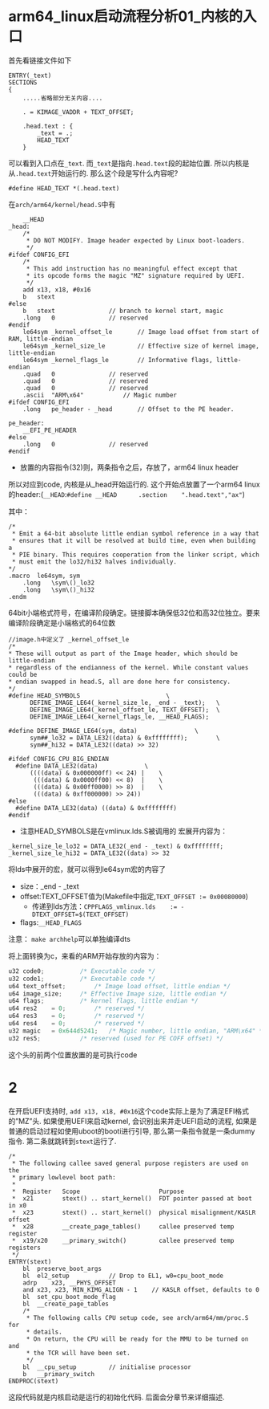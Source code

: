 # arm64_linux启动流程分析01_内核的入口

首先看链接文件如下

```
ENTRY(_text)
SECTIONS
{
	.....省略部分无关内容....

	. = KIMAGE_VADDR + TEXT_OFFSET;

	.head.text : {
		_text = .;
		HEAD_TEXT
	}
```

可以看到入口点在`_text`. 而`_text`是指向`.head.text`段的起始位置. 所以内核是从`.head.text`开始运行的. 那么这个段是写什么内容呢?

```
#define HEAD_TEXT *(.head.text)
```
在`arch/arm64/kernel/head.S`中有

```arm
	__HEAD
_head:
	/*
	 * DO NOT MODIFY. Image header expected by Linux boot-loaders.
	 */
#ifdef CONFIG_EFI
	/*
	 * This add instruction has no meaningful effect except that
	 * its opcode forms the magic "MZ" signature required by UEFI.
	 */
	add	x13, x18, #0x16
	b	stext
#else
	b	stext				// branch to kernel start, magic
	.long	0				// reserved
#endif
	le64sym _kernel_offset_le       // Image load offset from start of RAM, little-endian
    le64sym _kernel_size_le         // Effective size of kernel image, little-endian
    le64sym _kernel_flags_le        // Informative flags, little-endian
    .quad   0               // reserved
    .quad   0               // reserved
    .quad   0               // reserved
    .ascii  "ARM\x64"           // Magic number
#ifdef CONFIG_EFI
    .long   pe_header - _head       // Offset to the PE header.

pe_header:
    __EFI_PE_HEADER
#else
    .long   0               // reserved
#endif
```

* 放置的内容指令(32)则，两条指令之后，存放了，arm64 linux header

所以对应到code, 内核是从_head开始运行的. 这个开始点放置了一个arm64 linux的header:(`__HEAD`:`#define __HEAD      .section    ".head.text","ax"`)


其中：

```
/*
 * Emit a 64-bit absolute little endian symbol reference in a way that
 * ensures that it will be resolved at build time, even when building a
 * PIE binary. This requires cooperation from the linker script, which
 * must emit the lo32/hi32 halves individually.
*/
.macro  le64sym, sym
    .long   \sym\()_lo32
	.long   \sym\()_hi32
.endm
```

64bit小端格式符号，在编译阶段确定。链接脚本确保低32位和高32位独立。要来编译阶段确定是小端格式的64位数

```
//image.h中定义了 _kernel_offset_le
/*
* These will output as part of the Image header, which should be little-endian
* regardless of the endianness of the kernel. While constant values could be
* endian swapped in head.S, all are done here for consistency.
*/
#define HEAD_SYMBOLS                        \
      DEFINE_IMAGE_LE64(_kernel_size_le, _end - _text);   \
      DEFINE_IMAGE_LE64(_kernel_offset_le, TEXT_OFFSET);  \
      DEFINE_IMAGE_LE64(_kernel_flags_le, __HEAD_FLAGS);

#define DEFINE_IMAGE_LE64(sym, data)                \
      sym##_lo32 = DATA_LE32((data) & 0xffffffff);        \
      sym##_hi32 = DATA_LE32((data) >> 32)

#ifdef CONFIG_CPU_BIG_ENDIAN
  #define DATA_LE32(data)             \
      ((((data) & 0x000000ff) << 24) |    \
       (((data) & 0x0000ff00) << 8)  |    \
       (((data) & 0x00ff0000) >> 8)  |    \
       (((data) & 0xff000000) >> 24))
#else
  #define DATA_LE32(data) ((data) & 0xffffffff)
#endif
```

* 注意HEAD_SYMBOLS是在vmlinux.lds.S被调用的
宏展开内容为：

```
_kernel_size_le_lo32 = DATA_LE32(_end - _text) & 0xffffffff;
_kernel_size_le_hi32 = DATA_LE32((data) >> 32
```
将lds中展开的宏，就可以得到le64sym宏的内容了

* size：_end - _text
* offset:TEXT_OFFSET值为(Makefile中指定,`TEXT_OFFSET := 0x00080000`)
	* 传递到lds方法：`CPPFLAGS_vmlinux.lds	:= -DTEXT_OFFSET=$(TEXT_OFFSET)`
* flags:`__HEAD_FLAGS`

注意： `make archhelp`可以单独编译dts

将上面转换为c，来看的ARM开始存放的内容为：

```c
u32 code0;			/* Executable code */
u32 code1;			/* Executable code */
u64 text_offset;		/* Image load offset, little endian */
u64 image_size;		/* Effective Image size, little endian */
u64 flags;			/* kernel flags, little endian */
u64 res2	= 0;		/* reserved */
u64 res3	= 0;		/* reserved */
u64 res4	= 0;		/* reserved */
u32 magic	= 0x644d5241;	/* Magic number, little endian, "ARM\x64" */
u32 res5;			/* reserved (used for PE COFF offset) */
```
这个头的前两个位置放置的是可执行code

# 2
在开启UEFI支持时, `add x13, x18, #0x16`这个code实际上是为了满足EFI格式的”MZ”头. 如果使用UEFI来启动kernel, 会识别出来并走UEFI启动的流程, 如果是普通的启动过程如使用uboot的booti进行引导, 那么第一条指令就是一条dummy指令. 第二条就跳转到`stext`运行了.

```
/*
 * The following callee saved general purpose registers are used on the
 * primary lowlevel boot path:
 *
 *  Register   Scope                      Purpose
 *  x21        stext() .. start_kernel()  FDT pointer passed at boot in x0
 *  x23        stext() .. start_kernel()  physical misalignment/KASLR offset
 *  x28        __create_page_tables()     callee preserved temp register
 *  x19/x20    __primary_switch()         callee preserved temp registers
 */
ENTRY(stext)
    bl  preserve_boot_args
    bl  el2_setup           // Drop to EL1, w0=cpu_boot_mode
    adrp    x23, __PHYS_OFFSET
    and x23, x23, MIN_KIMG_ALIGN - 1    // KASLR offset, defaults to 0
    bl  set_cpu_boot_mode_flag
    bl  __create_page_tables
    /*
     * The following calls CPU setup code, see arch/arm64/mm/proc.S for
     * details.
     * On return, the CPU will be ready for the MMU to be turned on and
     * the TCR will have been set.
     */
    bl  __cpu_setup         // initialise processor
    b   __primary_switch
ENDPROC(stext)
```
这段代码就是内核启动是运行的初始化代码. 后面会分章节来详细描述.